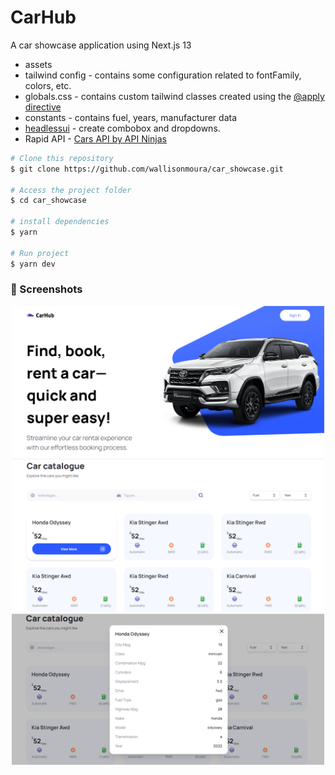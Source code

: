 # CarHub

A car showcase application using Next.js 13

- assets
- tailwind config - contains some configuration related to fontFamily, colors, etc.
- globals.css - contains custom tailwind classes created using the [@apply directive](https://tailwindcss.com/docs/functions-and-directives#apply)
- constants - contains fuel, years, manufacturer data
- [headlessui](https://headlessui.com/) - create combobox and dropdowns.
- Rapid API - [Cars API by API Ninjas](https://rapidapi.com/apininjas/api/cars-by-api-ninjas)

```bash
# Clone this repository
$ git clone https://github.com/wallisonmoura/car_showcase.git

# Access the project folder
$ cd car_showcase

# install dependencies
$ yarn

# Run project
$ yarn dev

```
        
### 🎨 Screenshots
<p align="center">
  <img src="public/screenshot/screenshot1.png" width='500'>
  <img src="public/screenshot/screenshot2.png" width='500'>
  <img src="public/screenshot/screenshot3.png" width='500'>
</p>